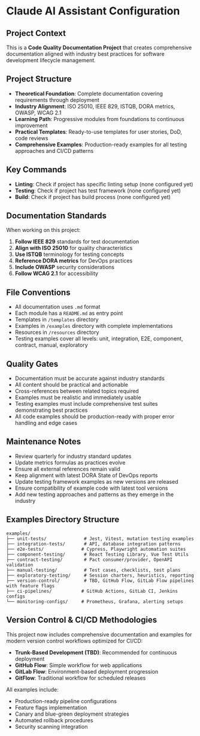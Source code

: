 # Claude AI Assistant Configuration

## Project Context
This is a **Code Quality Documentation Project** that creates comprehensive documentation aligned with industry best practices for software development lifecycle management.

## Project Structure
- **Theoretical Foundation**: Complete documentation covering requirements through deployment
- **Industry Alignment**: ISO 25010, IEEE 829, ISTQB, DORA metrics, OWASP, WCAG 2.1
- **Learning Path**: Progressive modules from foundations to continuous improvement
- **Practical Templates**: Ready-to-use templates for user stories, DoD, code reviews
- **Comprehensive Examples**: Production-ready examples for all testing approaches and CI/CD patterns

## Key Commands
- **Linting**: Check if project has specific linting setup (none configured yet)
- **Testing**: Check if project has test framework (none configured yet)
- **Build**: Check if project has build process (none configured yet)

## Documentation Standards
When working on this project:

1. **Follow IEEE 829** standards for test documentation
2. **Align with ISO 25010** for quality characteristics
3. **Use ISTQB** terminology for testing concepts
4. **Reference DORA metrics** for DevOps practices
5. **Include OWASP** security considerations
6. **Follow WCAG 2.1** for accessibility

## File Conventions
- All documentation uses `.md` format
- Each module has a `README.md` as entry point
- Templates in `/templates` directory
- Examples in `/examples` directory with complete implementations
- Resources in `/resources` directory
- Testing examples cover all levels: unit, integration, E2E, component, contract, manual, exploratory

## Quality Gates
- Documentation must be accurate against industry standards
- All content should be practical and actionable
- Cross-references between related topics required
- Examples must be realistic and immediately usable
- Testing examples must include comprehensive test suites demonstrating best practices
- All code examples should be production-ready with proper error handling and edge cases

## Maintenance Notes
- Review quarterly for industry standard updates
- Update metrics formulas as practices evolve
- Ensure all external references remain valid
- Keep alignment with latest DORA State of DevOps reports
- Update testing framework examples as new versions are released
- Ensure compatibility of example code with latest tool versions
- Add new testing approaches and patterns as they emerge in the industry

## Examples Directory Structure
```
examples/
├── unit-tests/              # Jest, Vitest, mutation testing examples
├── integration-tests/       # API, database integration patterns
├── e2e-tests/              # Cypress, Playwright automation suites
├── component-testing/       # React Testing Library, Vue Test Utils
├── contract-testing/        # Pact consumer/provider, OpenAPI validation
├── manual-testing/          # Test cases, checklists, test plans
├── exploratory-testing/     # Session charters, heuristics, reporting
├── version-control/         # TBD, GitHub Flow, GitLab Flow pipelines with feature flags
├── ci-pipelines/           # GitHub Actions, GitLab CI, Jenkins configs
└── monitoring-configs/     # Prometheus, Grafana, alerting setups
```

## Version Control & CI/CD Methodologies
This project now includes comprehensive documentation and examples for modern version control workflows optimized for CI/CD:

- **Trunk-Based Development (TBD)**: Recommended for continuous deployment
- **GitHub Flow**: Simple workflow for web applications
- **GitLab Flow**: Environment-based deployment progression
- **GitFlow**: Traditional workflow for scheduled releases

All examples include:
- Production-ready pipeline configurations
- Feature flags implementation
- Canary and blue-green deployment strategies
- Automated rollback procedures
- Security scanning integration